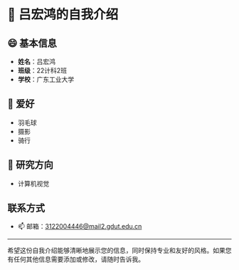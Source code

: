 # 👋 吕宏鸿的自我介绍

## 😄 基本信息
- **姓名**：吕宏鸿
- **班级**：22计科2班
- **学校**：广东工业大学

## 🌱 爱好
- 羽毛球
- 摄影
- 骑行

## 🔭 研究方向
- 计算机视觉

## 联系方式
- 📫 邮箱：[3122004446@mail2.gdut.edu.cn](mailto:3122004446@mail2.gdut.edu.cn)

---

希望这份自我介绍能够清晰地展示您的信息，同时保持专业和友好的风格。如果您有任何其他信息需要添加或修改，请随时告诉我。
